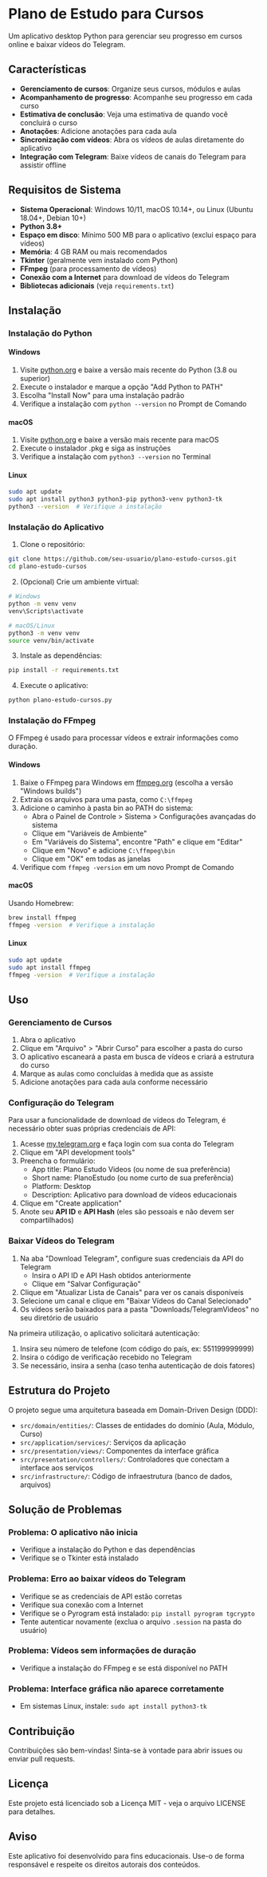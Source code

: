 # Plano de Estudo para Cursos

Um aplicativo desktop Python para gerenciar seu progresso em cursos online e baixar vídeos do Telegram.

## Características

- **Gerenciamento de cursos**: Organize seus cursos, módulos e aulas
- **Acompanhamento de progresso**: Acompanhe seu progresso em cada curso
- **Estimativa de conclusão**: Veja uma estimativa de quando você concluirá o curso
- **Anotações**: Adicione anotações para cada aula
- **Sincronização com vídeos**: Abra os vídeos de aulas diretamente do aplicativo
- **Integração com Telegram**: Baixe vídeos de canais do Telegram para assistir offline

## Requisitos de Sistema

- **Sistema Operacional**: Windows 10/11, macOS 10.14+, ou Linux (Ubuntu 18.04+, Debian 10+)
- **Python 3.8+**
- **Espaço em disco**: Mínimo 500 MB para o aplicativo (exclui espaço para vídeos)
- **Memória**: 4 GB RAM ou mais recomendados
- **Tkinter** (geralmente vem instalado com Python)
- **FFmpeg** (para processamento de vídeos)
- **Conexão com a Internet** para download de vídeos do Telegram
- **Bibliotecas adicionais** (veja `requirements.txt`)

## Instalação

### Instalação do Python

#### Windows

1. Visite [python.org](https://www.python.org/downloads/) e baixe a versão mais recente do Python (3.8 ou superior)
2. Execute o instalador e marque a opção "Add Python to PATH"
3. Escolha "Install Now" para uma instalação padrão
4. Verifique a instalação com `python --version` no Prompt de Comando

#### macOS

1. Visite [python.org](https://www.python.org/downloads/) e baixe a versão mais recente para macOS
2. Execute o instalador .pkg e siga as instruções
3. Verifique a instalação com `python3 --version` no Terminal

#### Linux

```bash
sudo apt update
sudo apt install python3 python3-pip python3-venv python3-tk
python3 --version  # Verifique a instalação
```

### Instalação do Aplicativo

1. Clone o repositório:
```bash
git clone https://github.com/seu-usuario/plano-estudo-cursos.git
cd plano-estudo-cursos
```

2. (Opcional) Crie um ambiente virtual:
```bash
# Windows
python -m venv venv
venv\Scripts\activate

# macOS/Linux
python3 -m venv venv
source venv/bin/activate
```

3. Instale as dependências:
```bash
pip install -r requirements.txt
```

4. Execute o aplicativo:
```bash
python plano-estudo-cursos.py
```

### Instalação do FFmpeg

O FFmpeg é usado para processar vídeos e extrair informações como duração.

#### Windows

1. Baixe o FFmpeg para Windows em [ffmpeg.org](https://ffmpeg.org/download.html) (escolha a versão "Windows builds")
2. Extraia os arquivos para uma pasta, como `C:\ffmpeg`
3. Adicione o caminho à pasta bin ao PATH do sistema:
   - Abra o Painel de Controle > Sistema > Configurações avançadas do sistema
   - Clique em "Variáveis de Ambiente"
   - Em "Variáveis do Sistema", encontre "Path" e clique em "Editar"
   - Clique em "Novo" e adicione `C:\ffmpeg\bin`
   - Clique em "OK" em todas as janelas
4. Verifique com `ffmpeg -version` em um novo Prompt de Comando

#### macOS

Usando Homebrew:
```bash
brew install ffmpeg
ffmpeg -version  # Verifique a instalação
```

#### Linux

```bash
sudo apt update
sudo apt install ffmpeg
ffmpeg -version  # Verifique a instalação
```

## Uso

### Gerenciamento de Cursos

1. Abra o aplicativo
2. Clique em "Arquivo" > "Abrir Curso" para escolher a pasta do curso
3. O aplicativo escaneará a pasta em busca de vídeos e criará a estrutura do curso
4. Marque as aulas como concluídas à medida que as assiste
5. Adicione anotações para cada aula conforme necessário

### Configuração do Telegram

Para usar a funcionalidade de download de vídeos do Telegram, é necessário obter suas próprias credenciais de API:

1. Acesse [my.telegram.org](https://my.telegram.org/) e faça login com sua conta do Telegram
2. Clique em "API development tools"
3. Preencha o formulário:
   - App title: Plano Estudo Videos (ou nome de sua preferência)
   - Short name: PlanoEstudo (ou nome curto de sua preferência)
   - Platform: Desktop
   - Description: Aplicativo para download de vídeos educacionais
4. Clique em "Create application"
5. Anote seu **API ID** e **API Hash** (eles são pessoais e não devem ser compartilhados)

### Baixar Vídeos do Telegram

1. Na aba "Download Telegram", configure suas credenciais da API do Telegram
   - Insira o API ID e API Hash obtidos anteriormente
   - Clique em "Salvar Configuração"
2. Clique em "Atualizar Lista de Canais" para ver os canais disponíveis
3. Selecione um canal e clique em "Baixar Vídeos do Canal Selecionado"
4. Os vídeos serão baixados para a pasta "Downloads/TelegramVideos" no seu diretório de usuário

Na primeira utilização, o aplicativo solicitará autenticação:
1. Insira seu número de telefone (com código do país, ex: 551199999999)
2. Insira o código de verificação recebido no Telegram
3. Se necessário, insira a senha (caso tenha autenticação de dois fatores)

## Estrutura do Projeto

O projeto segue uma arquitetura baseada em Domain-Driven Design (DDD):

- `src/domain/entities/`: Classes de entidades do domínio (Aula, Módulo, Curso)
- `src/application/services/`: Serviços da aplicação
- `src/presentation/views/`: Componentes da interface gráfica
- `src/presentation/controllers/`: Controladores que conectam a interface aos serviços
- `src/infrastructure/`: Código de infraestrutura (banco de dados, arquivos)

## Solução de Problemas

### Problema: O aplicativo não inicia
- Verifique a instalação do Python e das dependências
- Verifique se o Tkinter está instalado

### Problema: Erro ao baixar vídeos do Telegram
- Verifique se as credenciais de API estão corretas
- Verifique sua conexão com a Internet
- Verifique se o Pyrogram está instalado: `pip install pyrogram tgcrypto`
- Tente autenticar novamente (exclua o arquivo `.session` na pasta do usuário)

### Problema: Vídeos sem informações de duração
- Verifique a instalação do FFmpeg e se está disponível no PATH

### Problema: Interface gráfica não aparece corretamente
- Em sistemas Linux, instale: `sudo apt install python3-tk`

## Contribuição

Contribuições são bem-vindas! Sinta-se à vontade para abrir issues ou enviar pull requests.

## Licença

Este projeto está licenciado sob a Licença MIT - veja o arquivo LICENSE para detalhes.

## Aviso

Este aplicativo foi desenvolvido para fins educacionais. Use-o de forma responsável e respeite os direitos autorais dos conteúdos. 